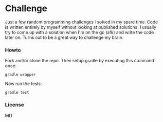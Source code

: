 # Challenge

Just a few random programming challenges I solved in my spare time. Code is written entirely by myself without looking at published solutions. I usually try to come up with a solution when I'm on the go (afk) and write the code later on. Turns out to be a great way to challenge my brain.

### Howto

Fork and/or clone the repo. Then setup gradle by executing this command once:

```
gradle wrapper
```

Now run the tests:

```
gradle test
```

### License

MIT
